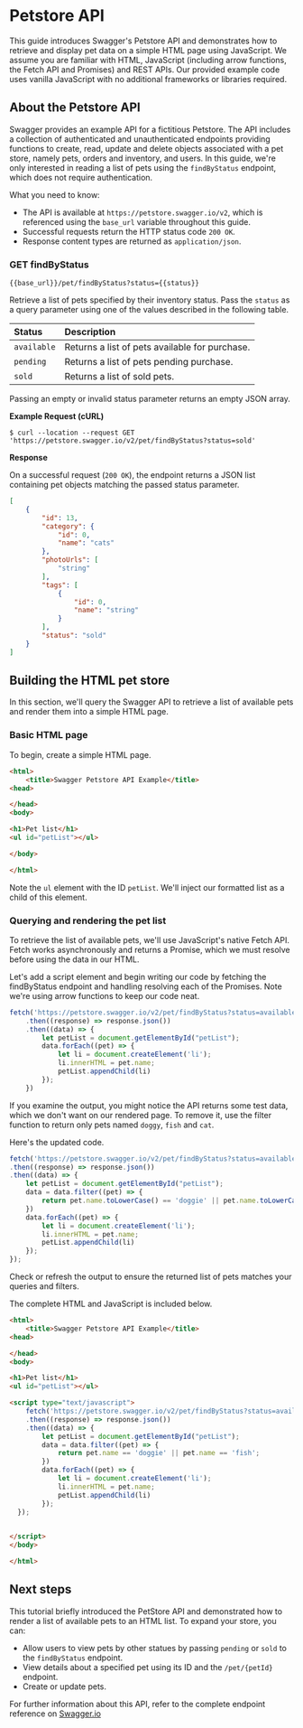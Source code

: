 # Petstore API

This guide introduces Swagger's Petstore API and demonstrates how to retrieve and display pet data on a simple HTML page using JavaScript. We assume you are familiar with HTML, JavaScript (including arrow functions, the Fetch API and Promises) and REST APIs. Our provided example code uses vanilla JavaScript with no additional frameworks or libraries required.

## About the Petstore API

Swagger provides an example API for a fictitious Petstore. The API includes a collection of authenticated and unauthenticated endpoints providing functions to create, read, update and delete objects associated with a pet store, namely pets, orders and inventory, and users. In this guide, we're only interested in reading a list of pets using the `findByStatus` endpoint, which does not require authentication.

What you need to know:

* The API is available at `https://petstore.swagger.io/v2`, which is referenced using the `base_url` variable throughout this guide.
* Successful requests return the HTTP status code `200 OK`.
* Response content types are returned as `application/json`.


### GET findByStatus

`{{base_url}}/pet/findByStatus?status={{status}}`

Retrieve a list of pets specified by their inventory status. Pass the `status` as a query parameter using one of the values described in the following table.


| Status | Description |
| :----- | :------- |
| `available` | Returns a list of pets available for purchase. |
| `pending` | Returns a list of pets pending purchase. |
| `sold` | Returns a list of sold pets. |

Passing an empty or invalid status parameter returns an empty JSON array.

**Example Request (cURL)**


``` curl
$ curl --location --request GET 'https://petstore.swagger.io/v2/pet/findByStatus?status=sold'
```

**Response**

On a successful request (`200 OK`), the endpoint returns a JSON list containing pet objects matching the passed status parameter. 

``` json
[
    {
        "id": 13,
        "category": {
            "id": 0,
            "name": "cats"
        },
        "photoUrls": [
            "string"
        ],
        "tags": [
            {
                "id": 0,
                "name": "string"
            }
        ],
        "status": "sold"
    }
]
```

## Building the HTML pet store

In this section, we'll query the Swagger API to retrieve a list of available pets and render them into a simple HTML page.

### Basic HTML page

To begin, create a simple HTML page.

```html
<html>
    <title>Swagger Petstore API Example</title>
<head>

</head>
<body>

<h1>Pet list</h1>
<ul id="petList"></ul>

</body>

</html>
```

Note the `ul` element with the ID `petList`. We'll inject our formatted list as a child of this element.

### Querying and rendering the pet list

To retrieve the list of available pets, we'll use JavaScript's native Fetch API. Fetch works asynchronously and returns a Promise, which we must resolve before using the data in our HTML.

Let's add a script element and begin writing our code by fetching the findByStatus endpoint and handling resolving each of the Promises. Note we're using arrow functions to keep our code neat.

```javascript
fetch('https://petstore.swagger.io/v2/pet/findByStatus?status=available')
    .then((response) => response.json())
    .then((data) => {
        let petList = document.getElementById("petList");
        data.forEach((pet) => {
            let li = document.createElement('li');
            li.innerHTML = pet.name;
            petList.appendChild(li)
        });
    })
```

If you examine the output, you might notice the API returns some test data, which we don't want on our rendered page. To remove it, use the filter function to return only pets named `doggy`, `fish` and `cat`.

Here's the updated code.

``` javascript
fetch('https://petstore.swagger.io/v2/pet/findByStatus?status=available')
.then((response) => response.json())
.then((data) => {
    let petList = document.getElementById("petList");
    data = data.filter((pet) => {
        return pet.name.toLowerCase() == 'doggie' || pet.name.toLowerCase() == 'fish' || pet.name.toLowerCase() == 'cat';
    })
    data.forEach((pet) => {
        let li = document.createElement('li');
        li.innerHTML = pet.name;
        petList.appendChild(li)
    });
});
```
Check or refresh the output to ensure the returned list of pets matches your queries and filters.

The complete HTML and JavaScript is included below.


```html 
<html>
    <title>Swagger Petstore API Example</title>
<head>

</head>
<body>

<h1>Pet list</h1>
<ul id="petList"></ul>

<script type="text/javascript">
    fetch('https://petstore.swagger.io/v2/pet/findByStatus?status=available')
    .then((response) => response.json())
    .then((data) => {
        let petList = document.getElementById("petList");
        data = data.filter((pet) => {
            return pet.name == 'doggie' || pet.name == 'fish';
        })
        data.forEach((pet) => {
            let li = document.createElement('li');
            li.innerHTML = pet.name;
            petList.appendChild(li)
        });
  });
  

</script>
</body>

</html>
```

## Next steps

This tutorial briefly introduced the PetStore API and demonstrated how to render a list of available pets to an HTML list. To expand your store, you can:

* Allow users to view pets by other statues by passing `pending` or `sold` to the `findByStatus` endpoint.
* View details about a specified pet using its ID and the `/pet/{petId}` endpoint.
* Create or update pets.

For further information about this API, refer to the complete endpoint reference on [Swagger.io](https://petstore.swagger.io/#/)
